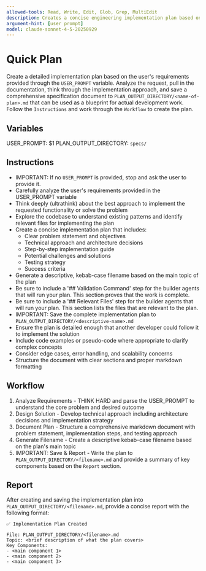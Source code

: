 ```yaml
---
allowed-tools: Read, Write, Edit, Glob, Grep, MultiEdit
description: Creates a concise engineering implementation plan based on user requirements and saves it to specs directory
argument-hint: [user prompt]
model: claude-sonnet-4-5-20250929
---
```


# Quick Plan

Create a detailed implementation plan based on the user's requirements provided through the `USER_PROMPT` variable. Analyze the request, pull in the documentation, think through the implementation approach, and save a comprehensive specification document to `PLAN_OUTPUT_DIRECTORY/<name-of-plan>.md` that can be used as a blueprint for actual development work. Follow the `Instructions` and work through the `Workflow` to create the plan.

## Variables

USER_PROMPT: $1
PLAN_OUTPUT_DIRECTORY: `specs/`

## Instructions

- IMPORTANT: If no `USER_PROMPT` is provided, stop and ask the user to provide it.
- Carefully analyze the user's requirements provided in the USER_PROMPT variable
- Think deeply (ultrathink) about the best approach to implement the requested functionality or solve the problem
- Explore the codebase to understand existing patterns and identify relevant files for implementing the plan
- Create a concise implementation plan that includes:
  - Clear problem statement and objectives
  - Technical approach and architecture decisions
  - Step-by-step implementation guide
  - Potential challenges and solutions
  - Testing strategy
  - Success criteria
- Generate a descriptive, kebab-case filename based on the main topic of the plan
- Be sure to include a '## Validation Command' step for the builder agents that will run your plan. This section proves that the work is complete.
- Be sure to include a '## Relevant Files' step for the builder agents that will run your plan. This section lists the files that are relevant to the plan.
- IMPORTANT: Save the complete implementation plan to `PLAN_OUTPUT_DIRECTORY/<descriptive-name>.md`
- Ensure the plan is detailed enough that another developer could follow it to implement the solution
- Include code examples or pseudo-code where appropriate to clarify complex concepts
- Consider edge cases, error handling, and scalability concerns
- Structure the document with clear sections and proper markdown formatting

## Workflow

1. Analyze Requirements - THINK HARD and parse the USER_PROMPT to understand the core problem and desired outcome
2. Design Solution - Develop technical approach including architecture decisions and implementation strategy
3. Document Plan - Structure a comprehensive markdown document with problem statement, implementation steps, and testing approach
4. Generate Filename - Create a descriptive kebab-case filename based on the plan's main topic
5. IMPORTANT: Save & Report - Write the plan to `PLAN_OUTPUT_DIRECTORY/<filename>.md` and provide a summary of key components based on the `Report` section.

## Report

After creating and saving the implementation plan into `PLAN_OUTPUT_DIRECTORY/<filename>.md`, provide a concise report with the following format:

```
✅ Implementation Plan Created

File: PLAN_OUTPUT_DIRECTORY/<filename>.md
Topic: <brief description of what the plan covers>
Key Components:
- <main component 1>
- <main component 2>
- <main component 3>
```
